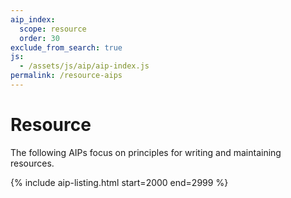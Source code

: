 ```yaml
---
aip_index:
  scope: resource
  order: 30
exclude_from_search: true
js:
  - /assets/js/aip/aip-index.js
permalink: /resource-aips
---
```


# Resource

The following AIPs focus on principles for writing and maintaining resources.

{% include aip-listing.html start=2000 end=2999 %}
